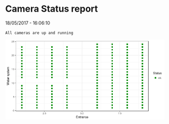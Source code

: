 Camera Status report
================
18/05/2017 - 16:06:10

    All cameras are up and running

![](camreport_files/figure-markdown_github/unnamed-chunk-2-1.png)
